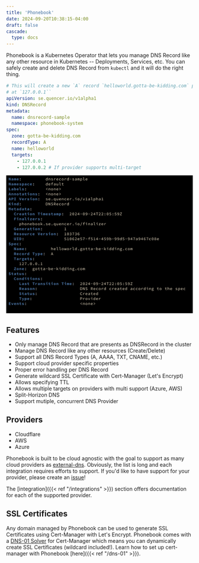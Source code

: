 ```yaml
---
title: 'Phonebook'
date: 2024-09-20T10:38:15-04:00
draft: false
cascade:
  type: docs
---
```


Phonebook is a Kubernetes Operator that lets you manage DNS Record like any other resource in Kubernetes -- Deployments, Services, etc. You can safely create and delete DNS Record from `kubectl` and it will do the right thing.

```yaml
# This will create a new `A` record `helloworld.gotta-be-kidding.com` pointing
# at `127.0.0.1``
apiVersion: se.quencer.io/v1alpha1
kind: DNSRecord
metadata:
  name: dnsrecord-sample
  namespace: phonebook-system
spec:
  zone: gotta-be-kidding.com
  recordType: A
  name: helloworld
  targets:
    - 127.0.0.1
    - 127.0.0.2 # If provider supports multi-target    
```

![A DNS Record](status.png)

## Features

- Only manage DNS Record that are presents as DNSRecord in the cluster
- Manage DNS Record like any other resources (Create/Delete)
- Support all DNS Record Types (A, AAAA, TXT, CNAME, etc.)
- Support cloud provider specific properties 
- Proper error handling per DNS Record
- Generate wildcard SSL Certificate with Cert-Manager (Let's Encrypt)
- Allows specifying TTL
- Allows multiple targets on providers with multi support (Azure, AWS)
- Split-Horizon DNS
- Support mutiple, concurrent DNS Provider

## Providers

- Cloudflare
- AWS
- Azure

Phonebook is built to be cloud agnostic with the goal to support as many cloud providers as [external-dns](https://github.com/kubernetes-sigs/external-dns). Obviously, the list is long and each integration requires efforts to support. If you'd like to have support for your provider, please create an [issue](https://github.com/pier-oliviert/phonebook/issues/new)!

The [integration]({{< ref "/integrations" >}}) section offers documentation for each of the supported provider.

## SSL Certificates

Any domain managed by Phonebook can be used to generate SSL Certificates using Cert-Manager with Let's Encrypt. Phonebook comes with a [DNS-01 Solver](https://cert-manager.io/docs/configuration/acme/dns01/webhook/) for Cert-Manager which means you can dynamically create SSL Certificates (wildcard included!). Learn how to set up cert-manager with Phonebook [here]({{< ref "/dns-01" >}}).
